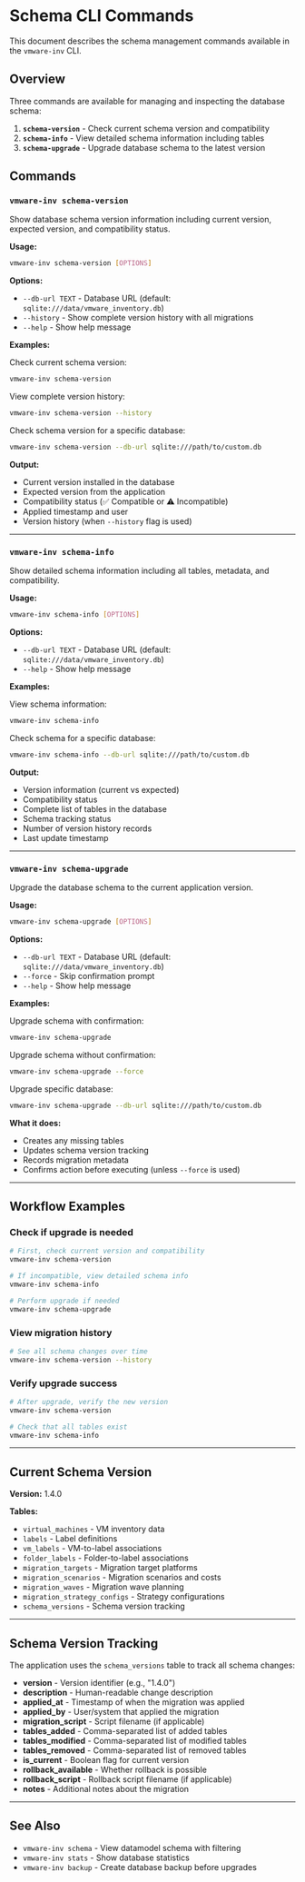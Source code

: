 # Schema CLI Commands

This document describes the schema management commands available in the `vmware-inv` CLI.

## Overview

Three commands are available for managing and inspecting the database schema:

1. **`schema-version`** - Check current schema version and compatibility
2. **`schema-info`** - View detailed schema information including tables
3. **`schema-upgrade`** - Upgrade database schema to the latest version

## Commands

### `vmware-inv schema-version`

Show database schema version information including current version, expected version, and compatibility status.

**Usage:**
```bash
vmware-inv schema-version [OPTIONS]
```

**Options:**
- `--db-url TEXT` - Database URL (default: `sqlite:///data/vmware_inventory.db`)
- `--history` - Show complete version history with all migrations
- `--help` - Show help message

**Examples:**

Check current schema version:
```bash
vmware-inv schema-version
```

View complete version history:
```bash
vmware-inv schema-version --history
```

Check schema version for a specific database:
```bash
vmware-inv schema-version --db-url sqlite:///path/to/custom.db
```

**Output:**
- Current version installed in the database
- Expected version from the application
- Compatibility status (✅ Compatible or ⚠️ Incompatible)
- Applied timestamp and user
- Version history (when `--history` flag is used)

---

### `vmware-inv schema-info`

Show detailed schema information including all tables, metadata, and compatibility.

**Usage:**
```bash
vmware-inv schema-info [OPTIONS]
```

**Options:**
- `--db-url TEXT` - Database URL (default: `sqlite:///data/vmware_inventory.db`)
- `--help` - Show help message

**Examples:**

View schema information:
```bash
vmware-inv schema-info
```

Check schema for a specific database:
```bash
vmware-inv schema-info --db-url sqlite:///path/to/custom.db
```

**Output:**
- Version information (current vs expected)
- Compatibility status
- Complete list of tables in the database
- Schema tracking status
- Number of version history records
- Last update timestamp

---

### `vmware-inv schema-upgrade`

Upgrade the database schema to the current application version.

**Usage:**
```bash
vmware-inv schema-upgrade [OPTIONS]
```

**Options:**
- `--db-url TEXT` - Database URL (default: `sqlite:///data/vmware_inventory.db`)
- `--force` - Skip confirmation prompt
- `--help` - Show help message

**Examples:**

Upgrade schema with confirmation:
```bash
vmware-inv schema-upgrade
```

Upgrade schema without confirmation:
```bash
vmware-inv schema-upgrade --force
```

Upgrade specific database:
```bash
vmware-inv schema-upgrade --db-url sqlite:///path/to/custom.db
```

**What it does:**
- Creates any missing tables
- Updates schema version tracking
- Records migration metadata
- Confirms action before executing (unless `--force` is used)

---

## Workflow Examples

### Check if upgrade is needed

```bash
# First, check current version and compatibility
vmware-inv schema-version

# If incompatible, view detailed schema info
vmware-inv schema-info

# Perform upgrade if needed
vmware-inv schema-upgrade
```

### View migration history

```bash
# See all schema changes over time
vmware-inv schema-version --history
```

### Verify upgrade success

```bash
# After upgrade, verify the new version
vmware-inv schema-version

# Check that all tables exist
vmware-inv schema-info
```

---

## Current Schema Version

**Version:** 1.4.0

**Tables:**
- `virtual_machines` - VM inventory data
- `labels` - Label definitions
- `vm_labels` - VM-to-label associations
- `folder_labels` - Folder-to-label associations
- `migration_targets` - Migration target platforms
- `migration_scenarios` - Migration scenarios and costs
- `migration_waves` - Migration wave planning
- `migration_strategy_configs` - Strategy configurations
- `schema_versions` - Schema version tracking

---

## Schema Version Tracking

The application uses the `schema_versions` table to track all schema changes:

- **version** - Version identifier (e.g., "1.4.0")
- **description** - Human-readable change description
- **applied_at** - Timestamp of when the migration was applied
- **applied_by** - User/system that applied the migration
- **migration_script** - Script filename (if applicable)
- **tables_added** - Comma-separated list of added tables
- **tables_modified** - Comma-separated list of modified tables
- **tables_removed** - Comma-separated list of removed tables
- **is_current** - Boolean flag for current version
- **rollback_available** - Whether rollback is possible
- **rollback_script** - Rollback script filename (if applicable)
- **notes** - Additional notes about the migration

---

## See Also

- `vmware-inv schema` - View datamodel schema with filtering
- `vmware-inv stats` - Show database statistics
- `vmware-inv backup` - Create database backup before upgrades
